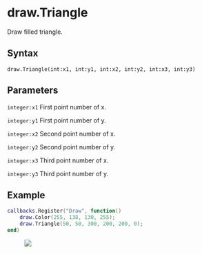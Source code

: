# draw.Triangle
Draw filled triangle.

## Syntax
```
draw.Triangle(int:x1, int:y1, int:x2, int:y2, int:x3, int:y3)
```

## Parameters
```integer:x1``` First point number of x.

```integer:y1``` First point number of y.

```integer:x2``` Second point number of x.

```integer:y2``` Second point number of y.

```integer:x3``` Third point number of x.

```integer:y3``` Third point number of y.

## Example
```lua
callbacks.Register("Draw", function()
    draw.Color(255, 138, 130, 255);
    draw.Triangle(50, 50, 300, 200, 200, 0);
end)
```

<figure>
  <img src="/kb/lua/docs/library/draw/triangle.png"/>
</figure>